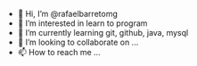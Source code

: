 - 👋 Hi, I’m @rafaelbarretomg
- 👀 I’m interested in learn to program
- 🌱 I’m currently learning git, github, java, mysql
- 💞️ I’m looking to collaborate on ...
- 📫 How to reach me ...

<!---
rafaelbarretomg/rafaelbarretomg is a ✨ special ✨ repository because its `README.md` (this file) appears on your GitHub profile.
You can click the Preview link to take a look at your changes.
--->
